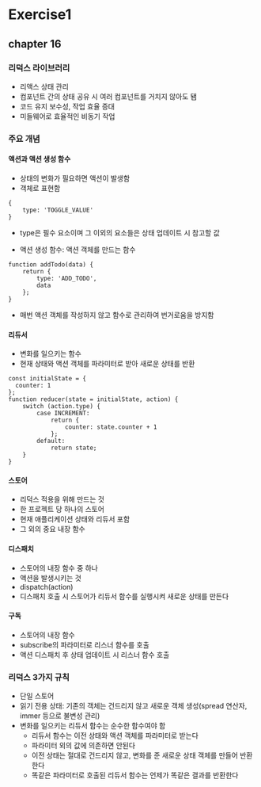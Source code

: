 # Exercise1

## chapter 16

### 리덕스 라이브러리

- 리액스 상태 관리
- 컴포넌트 간의 상태 공유 시 여러 컴포넌트를 거치지 않아도 됌
- 코드 유지 보수성, 작업 효율 증대
- 미들웨어로 효율적인 비동기 작업

### 주요 개념

#### 액션과 액션 생성 함수

- 상태의 변화가 필요하면 액션이 발생함
- 객체로 표현함

```
{
    type: 'TOGGLE_VALUE'
}
```

- type은 필수 요소이며 그 이외의 요소들은 상태 업데이트 시 참고할 값

- 액션 생성 함수: 액션 객체를 만드는 함수

```
function addTodo(data) {
    return {
        type: 'ADD_TODO',
        data
    };
}
```

- 매번 액션 객체를 작성하지 않고 함수로 관리하여 번거로움을 방지함

#### 리듀서

- 변화를 일으키는 함수
- 현재 상태와 액션 객체를 파라미터로 받아 새로운 상태를 반환

```
const initialState = {
  counter: 1
};
function reducer(state = initialState, action) {
    switch (action.type) {
        case INCREMENT:
            return {
                counter: state.counter + 1
            };
        default:
            return state;
    }
}
```

#### 스토어

- 리덕스 적용을 위해 만드는 것
- 한 프로젝트 당 하나의 스토어
- 현재 애플리케이션 상태와 리듀서 포함
- 그 외의 중요 내장 함수

#### 디스패치

- 스토어의 내장 함수 중 하나
- 액션을 발생시키는 것
- dispatch(action)
- 디스패치 호출 시 스토어가 리듀서 함수를 실행시켜 새로운 상태를 만든다

#### 구독

- 스토어의 내장 함수
- subscribe의 파라미터로 리스너 함수를 호출
- 액션 디스패치 후 상태 업데이트 시 리스너 함수 호출

### 리덕스 3가지 규칙

- 단일 스토어
- 읽기 전용 상태: 기존의 객체는 건드리지 않고 새로운 객체 생성(spread 연산자, immer 등으로 불변성 관리)
- 변화를 일으키는 리듀서 함수는 순수한 함수여야 함
  - 리듀서 함수는 이전 상태와 액션 객체를 파라미터로 받는다
  - 파라미터 외의 값에 의존하면 안된다
  - 이전 상태는 절대로 건드리지 않고, 변화를 준 새로운 상태 객체를 만들어 반환한다
  - 똑같은 파라미터로 호출된 리듀서 함수는 언제가 똑같은 결과를 반환한다
